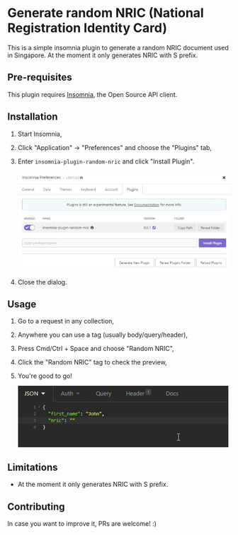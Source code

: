 # Generate random NRIC (National Registration Identity Card)

This is a simple insomnia plugin to generate a random NRIC document used in Singapore. At the moment it only generates NRIC with S prefix.

## Pre-requisites

This plugin requires [Insomnia](https://insomnia.rest/), the Open Source API client.

## Installation

1. Start Insomnia,
2. Click "Application" -> "Preferences" and choose the "Plugins" tab,
3. Enter `insomnia-plugin-random-nric` and click "Install Plugin".

    ![Plugin Installation](https://raw.githubusercontent.com/fredimachado/insomnia-plugin-random-nric/main/images/install.png)

4. Close the dialog.

## Usage

1. Go to a request in any collection,
2. Anywhere you can use a tag (usually body/query/header),
3. Press Cmd/Ctrl + Space and choose "Random NRIC",
4. Click the "Random NRIC" tag to check the preview,
5. You're good to go!

    ![Usage](https://raw.githubusercontent.com/fredimachado/insomnia-plugin-random-nric/main/images/usage.gif)

## Limitations

* At the moment it only generates NRIC with S prefix.

## Contributing

In case you want to improve it, PRs are welcome! :)
